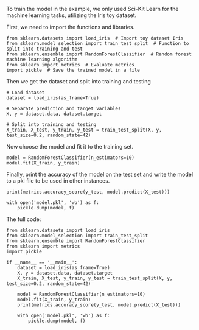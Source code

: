 To train the model in the example, we only used Sci-Kit Learn for the machine learning tasks, utilizing the Iris toy dataset.

First, we need to import the functions and libraries.

```
from sklearn.datasets import load_iris  # Import toy dataset Iris
from sklearn.model_selection import train_test_split  # Function to split into training and test
from sklearn.ensemble import RandomForestClassifier  # Random forest machine learning algorithm 
from sklearn import metrics  # Evaluate metrics
import pickle  # Save the trained model in a file
```

Then we get the dataset and split into training and testing

```
# Load dataset
dataset = load_iris(as_frame=True)

# Separate prediction and target variables
X, y = dataset.data, dataset.target

# Split into training and testing
X_train, X_test, y_train, y_test = train_test_split(X, y, test_size=0.2, random_state=42)
```

Now choose the model and fit it to the training set.

```
model = RandomForestClassifier(n_estimators=10)
model.fit(X_train, y_train)
```

Finally, print the accuracy of the model on the test set and write the model to a pkl file to be used in other instances.

```
print(metrics.accuracy_score(y_test, model.predict(X_test)))

with open('model.pkl', 'wb') as f:
    pickle.dump(model, f)
```


The full code:

```
from sklearn.datasets import load_iris
from sklearn.model_selection import train_test_split
from sklearn.ensemble import RandomForestClassifier
from sklearn import metrics
import pickle

if __name__ == '__main__':
    dataset = load_iris(as_frame=True)
    X, y = dataset.data, dataset.target
    X_train, X_test, y_train, y_test = train_test_split(X, y, test_size=0.2, random_state=42)

    model = RandomForestClassifier(n_estimators=10)
    model.fit(X_train, y_train)
    print(metrics.accuracy_score(y_test, model.predict(X_test)))

    with open('model.pkl', 'wb') as f:
        pickle.dump(model, f)
```